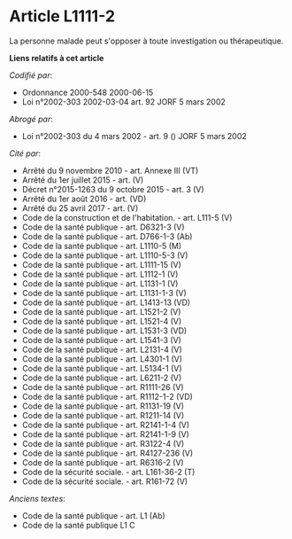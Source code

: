 # Article L1111-2

La personne malade peut s'opposer à toute investigation ou thérapeutique.

**Liens relatifs à cet article**

_Codifié par_:

  - Ordonnance 2000-548 2000-06-15
  - Loi n°2002-303 2002-03-04 art. 92 JORF 5 mars 2002

_Abrogé par_:

  - Loi n°2002-303 du 4 mars 2002 - art. 9 () JORF 5 mars 2002

_Cité par_:

  - Arrêté du 9 novembre 2010 - art. Annexe III (VT)
  - Arrêté du 1er juillet 2015 - art. (V)
  - Décret n°2015-1263 du 9 octobre 2015 - art. 3 (V)
  - Arrêté du 1er août 2016 - art. (VD)
  - Arrêté du 25 avril 2017 - art. (V)
  - Code de la construction et de l'habitation. - art. L111-5 (V)
  - Code de la santé publique - art. D6321-3 (V)
  - Code de la santé publique - art. D766-1-3 (Ab)
  - Code de la santé publique - art. L1110-5 (M)
  - Code de la santé publique - art. L1110-5-3 (V)
  - Code de la santé publique - art. L1111-15 (V)
  - Code de la santé publique - art. L1112-1 (V)
  - Code de la santé publique - art. L1131-1 (V)
  - Code de la santé publique - art. L1131-1-3 (V)
  - Code de la santé publique - art. L1413-13 (VD)
  - Code de la santé publique - art. L1521-2 (V)
  - Code de la santé publique - art. L1521-4 (V)
  - Code de la santé publique - art. L1531-3 (VD)
  - Code de la santé publique - art. L1541-3 (V)
  - Code de la santé publique - art. L2131-4 (V)
  - Code de la santé publique - art. L4301-1 (V)
  - Code de la santé publique - art. L5134-1 (V)
  - Code de la santé publique - art. L6211-2 (V)
  - Code de la santé publique - art. R1111-26 (V)
  - Code de la santé publique - art. R1112-1-2 (VD)
  - Code de la santé publique - art. R1131-19 (V)
  - Code de la santé publique - art. R1211-14 (V)
  - Code de la santé publique - art. R2141-1-4 (V)
  - Code de la santé publique - art. R2141-1-9 (V)
  - Code de la santé publique - art. R3122-4 (V)
  - Code de la santé publique - art. R4127-236 (V)
  - Code de la santé publique - art. R6316-2 (V)
  - Code de la sécurité sociale. - art. L161-36-2 (T)
  - Code de la sécurité sociale. - art. R161-72 (V)

_Anciens textes_:

  - Code de la santé publique - art. L1 (Ab)
  - Code de la santé publique L1 C
